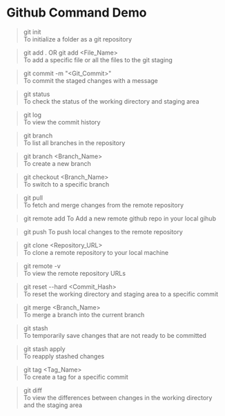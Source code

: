 # Github Command Demo

> git init  
To initialize a folder as a git repository

> git add .         OR          git add <File_Name>  
To add a specific file or all the files to the git staging

> git commit -m "<Git_Commit>"  
To commit the staged changes with a message

> git status  
To check the status of the working directory and staging area

> git log  
To view the commit history

> git branch  
To list all branches in the repository

> git branch <Branch_Name>  
To create a new branch

> git checkout <Branch_Name>  
To switch to a specific branch

> git pull  
To fetch and merge changes from the remote repository

> git remote add <RemoteName> <GITHUBREMOTELINK>
 To Add a new remote github repo in your local gihub

> git push <RemoteName> <BranchName>
To push local changes to the remote repository

> git clone <Repository_URL>  
To clone a remote repository to your local machine

> git remote -v  
To view the remote repository URLs


> git reset --hard <Commit_Hash>  
To reset the working directory and staging area to a specific commit

> git merge <Branch_Name>  
To merge a branch into the current branch

> git stash  
To temporarily save changes that are not ready to be committed

> git stash apply  
To reapply stashed changes

> git tag <Tag_Name>  
To create a tag for a specific commit

> git diff  
To view the differences between changes in the working directory and the staging area